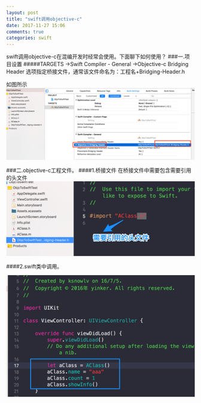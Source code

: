 ```yaml
---
layout: post
title: "swift调用objective-c"
date: 2017-11-27 15:06
comments: true
categories: swift
---
```


swift调用objective-c在混编开发时经常会使用。下面聊下如何使用？
###一.项目设置
#####TARGETS ->Swift Compiler - General ->Objective-c Bridging Header 选项指定桥接文件，通常该文件命名为：工程名+Bridging-Header.h

如图所示
![image](/images/post/2017-11-27-swiftdiao-yong-objective-c/oc-bridging-setting.png) 

###二.objective-c工程文件。
####1.桥接文件
在桥接文件中需要包含需要引用的头文件
![image](/images/post/2017-11-27-swiftdiao-yong-objective-c/oc-bridging.png) 

####2.swift类中调用。

![image](/images/post/2017-11-27-swiftdiao-yong-objective-c/swift-call-oc-demo.png) 



